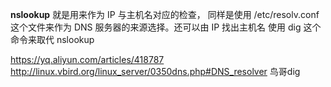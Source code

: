 **nslookup**
就是用来作为 IP 与主机名对应的检查， 同样是使用 /etc/resolv.conf 这个文件来作为 DNS 服务器的来源选择。还可以由 IP 找出主机名
使用 dig 这个命令来取代 nslookup

https://yq.aliyun.com/articles/418787
http://linux.vbird.org/linux_server/0350dns.php#DNS_resolver 鸟哥dig